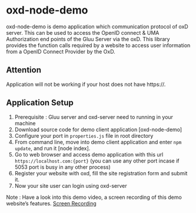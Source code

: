 # oxd-node-demo

oxd-node-demo is demo application which communication protocol of oxD server. This can be used to access the OpenID connect & UMA Authorization end points of the Gluu Server via the oxD. This library provides the function calls required by a website to access user information from a OpenID Connect Provider by the OxD.

## Attention

Application will not be working if your host does not have https://.

## Application Setup

1. Prerequisite : Gluu server and oxd-server need to running in your machine
2. Download source code for demo client application [oxd-node-demo]
3. Configure your port in `properties.js` file in root directory
4. From command line, move into demo client application and enter `npm update`, and run it [node index].
5. Go to web browser and access demo application with this url `https://localhost.com:{port}` (you can use any other port incase if 5053 port is busy in any other process)
6. Register your website with oxd, fill the site registration form and submit it.
7. Now your site user can login using oxd-server

Note : Have a look into this demo video, a screen recording of this demo website’s features.
[Screen Recording](http://screencast.com/t/cvilckj0S3Ye)
